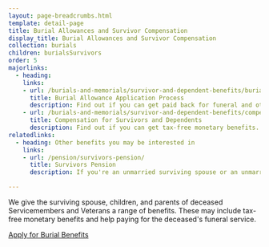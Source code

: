```yaml
---
layout: page-breadcrumbs.html
template: detail-page
title: Burial Allowances and Survivor Compensation
display_title: Burial Allowances and Survivor Compensation
collection: burials
children: burialsSurvivors
order: 5
majorlinks:
  - heading:
    links:
    - url: /burials-and-memorials/survivor-and-dependent-benefits/burial-costs/
      title: Burial Allowance Application Process
      description: Find out if you can get paid back for funeral and other burial costs.
    - url: /burials-and-memorials/survivor-and-dependent-benefits/compensation/
      title: Compensation for Survivors and Dependents
      description: Find out if you can get tax-free monetary benefits.
relatedlinks:
  - heading: Other benefits you may be interested in
    links:
    - url: /pension/survivors-pension/
      title: Survivors Pension
      description: If you're an unmarried surviving spouse or an unmarried child of a deceased Veteran with wartime service, find out if you can get monthly payments.

---
```


<div class="va-introtext">

We give the surviving spouse, children, and parents of deceased Servicemembers and Veterans a range of benefits. These may include tax-free monetary benefits and help paying for the deceased's funeral service.

</div>

<div id="react-applicationStatus" data-hide-apply-button class="static-page-widget">
  <a class="usa-button-primary va-button-primary" href="/burials-and-memorials/application/530/">Apply for Burial Benefits</a>
</div>


